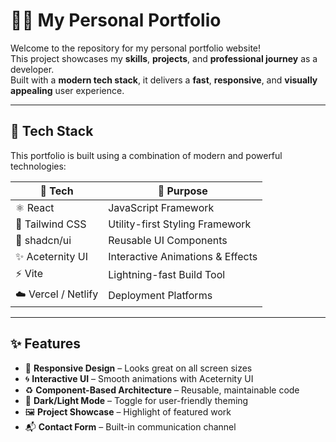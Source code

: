 # 🧑‍💻 My Personal Portfolio

Welcome to the repository for my personal portfolio website!  
This project showcases my **skills**, **projects**, and **professional journey** as a developer.  
Built with a **modern tech stack**, it delivers a **fast**, **responsive**, and **visually appealing** user experience.

---

## 🚀 Tech Stack

This portfolio is built using a combination of modern and powerful technologies:

| 🔧 Tech        | 📌 Purpose                        |
|---------------|----------------------------------|
| ⚛️ React       | JavaScript Framework             |
| 🎨 Tailwind CSS | Utility-first Styling Framework  |
| 🧩 shadcn/ui   | Reusable UI Components           |
| ✨ Aceternity UI | Interactive Animations & Effects |
| ⚡ Vite         | Lightning-fast Build Tool        |
| ☁️ Vercel / Netlify | Deployment Platforms          |

---

## ✨ Features

- 📱 **Responsive Design** – Looks great on all screen sizes
- 🌀 **Interactive UI** – Smooth animations with Aceternity UI
- ♻️ **Component-Based Architecture** – Reusable, maintainable code
- 🌙 **Dark/Light Mode** – Toggle for user-friendly theming
- 🖼️ **Project Showcase** – Highlight of featured work
- 📬 **Contact Form** – Built-in communication channel
